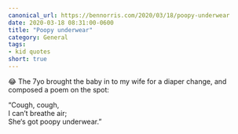 ```yaml
---
canonical_url: https://bennorris.com/2020/03/18/poopy-underwear
date: 2020-03-18 08:31:00-0600
title: "Poopy underwear"
category: General
tags:
- kid quotes
short: true
---
```


😂 The 7yo brought the baby in to my wife for a diaper change, and composed a poem on the spot:
 
“Cough, cough,  
I can’t breathe air;  
She‘s got poopy underwear.”
